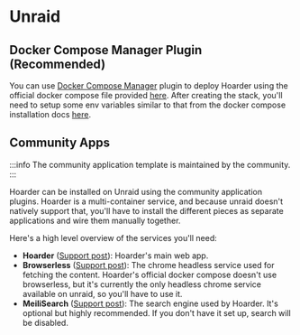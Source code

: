 # Unraid

## Docker Compose Manager Plugin (Recommended)

You can use [Docker Compose Manager](https://forums.unraid.net/topic/114415-plugin-docker-compose-manager/) plugin to deploy Hoarder using the official docker compose file provided [here](https://github.com/hoarder-app/hoarder/blob/main/docker/docker-compose.yml). After creating the stack, you'll need to setup some env variables similar to that from the docker compose installation docs [here](/installation/docker#3-populate-the-environment-variables).

## Community Apps

:::info
The community application template is maintained by the community.
:::

Hoarder can be installed on Unraid using the community application plugins. Hoarder is a multi-container service, and because unraid doesn't natively support that, you'll have to install the different pieces as separate applications and wire them manually together.

Here's a high level overview of the services you'll need:

- **Hoarder** ([Support post](https://forums.unraid.net/topic/165108-support-collectathon-hoarder/)): Hoarder's main web app.
- **Browserless** ([Support post](https://forums.unraid.net/topic/130163-support-template-masterwishxbrowserless/)): The chrome headless service used for fetching the content. Hoarder's official docker compose doesn't use browserless, but it's currently the only headless chrome service available on unraid, so you'll have to use it.
- **MeiliSearch** ([Support post](https://forums.unraid.net/topic/164847-support-collectathon-meilisearch/)): The search engine used by Hoarder. It's optional but highly recommended. If you don't have it set up, search will be disabled.
